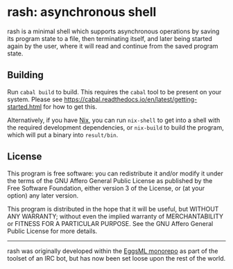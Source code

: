 # rash: asynchronous shell

rash is a minimal shell which supports asynchronous operations by saving
its program state to a file, then terminating itself, and later being
started again by the user, where it will read and continue from the
saved program state.

## Building

Run `cabal build` to build.  This requires the `cabal` tool to be
present on your system.  Please see
https://cabal.readthedocs.io/en/latest/getting-started.html for how to
get this.

Alternatively, if you have [Nix](https://nixos.org/), you can run
`nix-shell` to get into a shell with the required development
dependencies, or `nix-build` to build the program, which will put a
binary into `result/bin`.

## License

This program is free software: you can redistribute it and/or modify it
under the terms of the GNU Affero General Public License as published by
the Free Software Foundation, either version 3 of the License, or (at
your option) any later version.

This program is distributed in the hope that it will be useful, but
WITHOUT ANY WARRANTY; without even the implied warranty of
MERCHANTABILITY or FITNESS FOR A PARTICULAR PURPOSE. See the GNU Affero
General Public License for more details.

---

rash was originally developed within the
[EggsML monorepo](https://github.com/athas/EggsML) as part of the
toolset of an IRC bot, but has now been set loose upon the rest of the
world.
